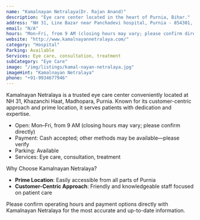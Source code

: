 ```yaml
---
name: "Kamalnayan Netralaya(Dr. Rajan Anand)"
description: "Eye care center located in the heart of Purnia, Bihar."
address: "NH 31, Line Bazar near Panchadevi hospital, Purnia - 854301, Bihar, Purnea"
email: "N/A"
hours: "Mon–Fri, from 9 AM (closing hours may vary; please confirm directly)"
website: "http://www.kamalnayannetralaya.com/"
category: "Hospital"
Parking: Available
Services: Eye care, consultation, treatment
subCategory: "Eye Care"
image: "/img/listings/kamal-nayan-netralaya.jpg"
imageHint: "Kamalnayan Netralaya"
phone: "+91-9934677946"
---
```


Kamalnayan Netralaya is a trusted eye care center conveniently located at NH 31, Khazanchi Haat, Madhopara, Purnia. Known for its customer-centric approach and prime location, it serves patients with dedication and expertise.

- Open: Mon–Fri, from 9 AM (closing hours may vary; please confirm directly)
- Payment: Cash accepted; other methods may be available—please verify
- Parking: Available
- Services: Eye care, consultation, treatment

Why Choose Kamalnayan Netralaya?

- **Prime Location**: Easily accessible from all parts of Purnia
- **Customer-Centric Approach**: Friendly and knowledgeable staff focused on patient care

Please confirm operating hours and payment options directly with Kamalnayan Netralaya for the most accurate and up-to-date information.
